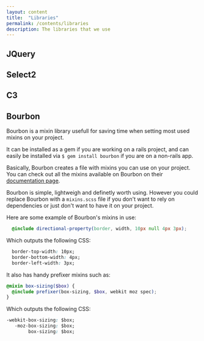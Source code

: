 ```yaml
---
layout: content
title:  "Libraries"
permalink: /contents/libraries
description: The libraries that we use
---
```


## JQuery

## Select2

## C3

## Bourbon

Bourbon is a mixin library usefull for saving time when setting most used mixins on your project.

It can be installed as a gem if you are working on a rails project, and can easily be installed via `$ gem install bourbon` if you are on a non-rails app.

Basically, Bourbon creates a file with mixins you can use on your project. You can check out all the mixins available on Bourbon on their [documentation page](http://bourbon.io/docs/).

Bourbon is simple, lightweigh and definetly worth using. However you could replace Bourbon with a `mixins.scss` file if you don't want to rely on dependencies or just don't want to have it on your project.

Here are some example of Bourbon's mixins in use:

```scss
  @include directional-property(border, width, 10px null 4px 3px);
```

Which outputs the following CSS:

```css
  border-top-width: 10px;
  border-bottom-width: 4px;
  border-left-width: 3px;
```

It also has handy prefixer mixins such as:

```scss
@mixin box-sizing($box) {
  @include prefixer(box-sizing, $box, webkit moz spec);
}
```

Which outputs the following CSS:

```css
-webkit-box-sizing: $box;
   -moz-box-sizing: $box;
        box-sizing: $box;
```
